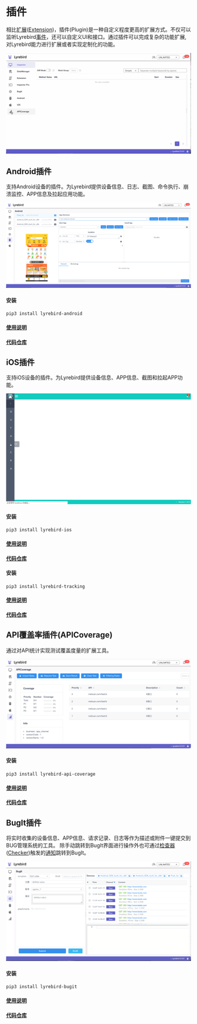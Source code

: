 # 插件

相比[扩展](./checker.html)([Extension](./checker.html))，插件(Plugin)是一种自定义程度更高的扩展方式。不仅可以监听Lyrebird[事件](../advance/eventbus.html)，还可以自定义UI和接口。通过插件可以完成复杂的功能扩展,对Lyrebird能力进行扩展或者实现定制化的功能。

![](../img/plugins.gif)

## Android插件

支持Android设备的插件。为Lyrebird提供设备信息、日志、截图、命令执行、崩溃监控、APP信息及拉起应用功能。

![](../img/plugin-android.png)

#### 安装

```
pip3 install lyrebird-android
```
#### [使用说明](../plugins/android.html)
#### [代码仓库](https://github.com/Meituan-Dianping/lyrebird-android)


## iOS插件

支持iOS设备的插件。为Lyrebird提供设备信息、APP信息、截图和拉起APP功能。

![](../img/plugin-ios.gif)

#### 安装

```
pip3 install lyrebird-ios
```
#### [使用说明](../plugins/ios.html)
#### [代码仓库](https://github.com/Meituan-Dianping/lyrebird-ios)


#### 安装

```
pip3 install lyrebird-tracking
```
#### [使用说明](../plugins/tracking.html)
#### [代码仓库](https://github.com/Meituan-Dianping/lyrebird-tracking)


## API覆盖率插件(APICoverage)

通过对API统计实现测试覆盖度量的扩展工具。

![](../img/plugin-api-coverage.png)

#### 安装

```
pip3 install lyrebird-api-coverage
```
#### [使用说明](../plugins/api-coverage.html)
#### [代码仓库](https://github.com/Meituan-Dianping/lyrebird-api-coverage)

## BugIt插件

将实时收集的设备信息、APP信息、请求记录、日志等作为描述或附件一键提交到BUG管理系统的工具。
除手动跳转到BugIt界面进行操作外也可通过[检查器](./checker.html)([Checker](./checker.html))触发的[通知](./checker.html#捕获报警)跳转到BugIt。

![](../img/bugit_guide.png)

#### 安装

```
pip3 install lyrebird-bugit
```
#### [使用说明](../plugins/bugit.html)
#### [代码仓库](https://github.com/Meituan-Dianping/lyrebird-bugit)